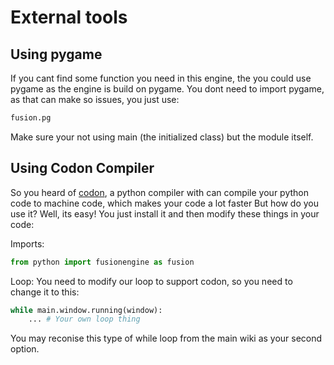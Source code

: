 # External tools

## Using pygame
If you cant find some function you need in this engine, the you could use pygame as the engine is build on pygame. You dont need to import pygame, as that can make so issues, you just use:
```python
fusion.pg
```
Make sure your not using main (the initialized class) but the module itself.

## Using Codon Compiler
So you heard of [codon](https://docs.exaloop.io/codon/), a python compiler with can compile your python code to machine code, which makes your code a lot faster But how do you use it? Well, its easy! You just install it and then modify these things in your code:

Imports:
```python
from python import fusionengine as fusion
```

Loop:
You need to modify our loop to support codon, so you need to change it to this:
```python
while main.window.running(window):
    ... # Your own loop thing
```
You may reconise this type of while loop from the main wiki as your second option.
